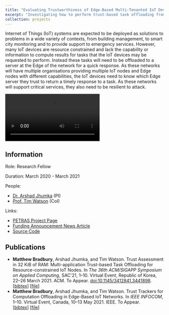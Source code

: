 ```yaml
---
title: "Evaluating Trustworthiness of Edge-Based Multi-Tenanted IoT Devices"
excerpt: "Investigating how to perform trust-based task offloading from resource-constrained devices.<br/>Duration: March 2020 - March 2021"
collection: projects
---
```


Internet of Things (IoT) systems are expected to be deployed as solutions to problems in a wide variety of contexts, from building management, to smart city monitoring and to provide support to emergency services. However, many IoT devices are resource constrained and lack the capability or information to compute results for tasks that the IoT devices may be requested to perform. Instead these tasks will need to be offloaded to a server at the Edge of the network for a quick response. As these networks will have multiple organisations providing multiple IoT nodes and Edge nodes with different capabilities, the IoT devices need to know which Edge server they trust to return a timely response to a task. As these networks will support critical services, they also need to be resilient to attack.

<video controls="" style="max-width: 100%; max-height: 100%;"><source src="/videos/PETRAS-URB.mp4" type="video/mp4"/></video>

## Information

Role: Research Fellow

Duration: March 2020 - March 2021

People:
 * [Dr. Arshad Jhumka](https://warwick.ac.uk/fac/sci/dcs/people/arshad_jhumka/) (PI)
 * [Prof. Tim Watson](https://warwick.ac.uk/fac/sci/wmg/people/profile/?wmgid=1077) (CoI)

Links:
 * [PETRAS Project Page](https://petras-iot.org/project/evaluating-trustworthiness-of-edge-based-multi-tenanted-iot-devices-team/)
 * [Funding Announcement News Article](https://warwick.ac.uk/fac/sci/dcs/news/?newsItem=8a1785d8721768f401723d62f6e13f9f)
 * [Source Code](https://github.com/MBradbury/iot-trust-task-alloc)

## Publications
 
 *  **Matthew Bradbury**, Arshad Jhumka, and Tim Watson. Trust Assessment in 32 KiB of RAM: Multi-application Trust-based Task Offloading for Resource-constrained IoT Nodes. In *The 36th ACM/SIGAPP Symposium on Applied Computing*, SAC'21, 1–10. Virtual Event, Republic of Korea, 22–26 March 2021. ACM. To Appear. [doi:10.1145/3412841.3441898](https://doi.org/10.1145/3412841.3441898).  
[[bibtex](https://github.com/MBradbury/publications/raw/master/bibtex/Bradbury_2021_TrustAssessment32.bib)] [[file](https://github.com/MBradbury/publications/raw/master/papers/SAC-DADS2021.pdf)] 
 *  **Matthew Bradbury**, Arshad Jhumka, and Tim Watson. Trust Trackers for Computation Offloading in Edge-Based IoT Networks. In *IEEE INFOCOM*, 1–10. Virtual Event, Canada, 10–13 May 2021. IEEE. To Appear.  
[[bibtex](https://github.com/MBradbury/publications/raw/master/bibtex/Bradbury_2021_TrustTrackersComputation.bib)] [[file](https://github.com/MBradbury/publications/raw/master/papers/InfoCom2021.pdf)] 
